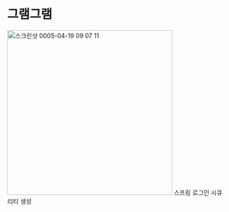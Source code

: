 # 그램그램
<img width="379" alt="스크린샷 0005-04-19 09 07 11" src="https://user-images.githubusercontent.com/114797385/232930986-531c0ba0-a97e-418b-81b9-0e96ae5dd138.png">
스프링 로그인 시큐리티 생성
